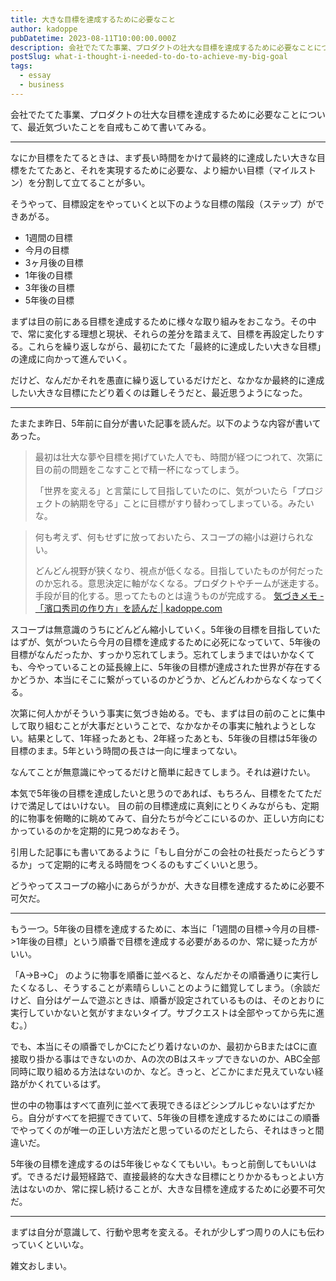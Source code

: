 ```yaml
---
title: 大きな目標を達成するために必要なこと
author: kadoppe
pubDatetime: 2023-08-11T10:00:00.000Z
description: 会社でたてた事業、プロダクトの壮大な目標を達成するために必要なことについて、最近気づいたことを自戒もこめて書いてみる。
postSlug: what-i-thought-i-needed-to-do-to-achieve-my-big-goal
tags:
  - essay
  - business
---
```


会社でたてた事業、プロダクトの壮大な目標を達成するために必要なことについて、最近気づいたことを自戒もこめて書いてみる。

---

なにか目標をたてるときは、まず長い時間をかけて最終的に達成したい大きな目標をたてたあと、それを実現するために必要な、より細かい目標（マイルストン）を分割して立てることが多い。

そうやって、目標設定をやっていくと以下のような目標の階段（ステップ）ができあがる。

- 1週間の目標
- 今月の目標
- 3ヶ月後の目標
- 1年後の目標
- 3年後の目標
- 5年後の目標

まずは目の前にある目標を達成するために様々な取り組みをおこなう。その中で、常に変化する理想と現状、それらの差分を踏まえて、目標を再設定したりする。これらを繰り返しながら、最初にたてた「最終的に達成したい大きな目標」の達成に向かって進んでいく。

だけど、なんだかそれを愚直に繰り返しているだけだと、なかなか最終的に達成したい大きな目標にたどり着くのは難しそうだと、最近思うようになった。

---

たまたま昨日、5年前に自分が書いた記事を読んだ。以下のような内容が書いてあった。

> 最初は壮大な夢や目標を掲げていた人でも、時間が経つにつれて、次第に目の前の問題をこなすことで精一杯になってしまう。
>
> 「世界を変える」と言葉にして目指していたのに、気がついたら「プロジェクトの納期を守る」ことに目標がすり替わってしまっている。みたいな。

> 何も考えず、何もせずに放っておいたら、スコープの縮小は避けられない。
>
> どんどん視野が狭くなり、視点が低くなる。目指していたものが何だったのか忘れる。意思決定に軸がなくなる。プロダクトやチームが迷走する。手段が目的化する。思ってたものとは違うものが完成する。
> [気づきメモ - 「濱口秀司の作り方」を読んだ | kadoppe.com](https://kadoppe.com/posts/how-to-make-hideshi-hamaguchi/)

スコープは無意識のうちにどんどん縮小していく。5年後の目標を目指していたはずが、気がついたら今月の目標を達成するために必死になっていて、5年後の目標がなんだったか、すっかり忘れてしまう。忘れてしまうまではいかなくても、今やっていることの延長線上に、5年後の目標が達成された世界が存在するかどうか、本当にそこに繋がっているのかどうか、どんどんわからなくなってくる。

次第に何人かがそういう事実に気づき始める。でも、まずは目の前のことに集中して取り組むことが大事だということで、なかなかその事実に触れようとしない。結果として、1年経ったあとも、2年経ったあとも、5年後の目標は5年後の目標のまま。5年という時間の長さは一向に埋まってない。

なんてことが無意識にやってるだけと簡単に起きてしまう。それは避けたい。

本気で5年後の目標を達成したいと思うのであれば、もちろん、目標をたてただけで満足してはいけない。 目の前の目標達成に真剣にとりくみながらも、定期的に物事を俯瞰的に眺めてみて、自分たちが今どこにいるのか、正しい方向にむかっているのかを定期的に見つめなおそう。

引用した記事にも書いてあるように「もし自分がこの会社の社長だったらどうするか」って定期的に考える時間をつくるのもすごくいいと思う。

どうやってスコープの縮小にあらがうかが、大きな目標を達成するために必要不可欠だ。

---

もう一つ。5年後の目標を達成するために、本当に「1週間の目標->今月の目標->1年後の目標」という順番で目標を達成する必要があるのか、常に疑った方がいい。

「A->B->C」 のように物事を順番に並べると、なんだかその順番通りに実行したくなるし、そうすることが素晴らしいことのように錯覚してしまう。（余談だけど、自分はゲームで遊ぶときは、順番が設定されているものは、そのとおりに実行していかないと気がすまないタイプ。サブクエストは全部やってから先に進む。）

でも、本当にその順番でしかCにたどり着けないのか、最初からBまたはCに直接取り掛かる事はできないのか、Aの次のBはスキップできないのか、ABC全部同時に取り組める方法はないのか、など。きっと、どこかにまだ見えていない経路がかくれているはず。

世の中の物事はすべて直列に並べて表現できるほどシンプルじゃないはずだから。自分がすべてを把握できていて、5年後の目標を達成するためにはこの順番でやってくのが唯一の正しい方法だと思っているのだとしたら、それはきっと間違いだ。

5年後の目標を達成するのは5年後じゃなくてもいい。もっと前倒してもいいはず。できるだけ最短経路で、直接最終的な大きな目標にとりかかるもっとよい方法はないのか、常に探し続けることが、大きな目標を達成するために必要不可欠だ。

---

まずは自分が意識して、行動や思考を変える。それが少しずつ周りの人にも伝わっていくといいな。

雑文おしまい。
